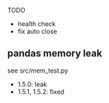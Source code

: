 TODO

- health check
- fix auto close

## pandas memory leak

see src/mem_test.py

- 1.5.0: leak
- 1.5.1, 1.5.2: fixed
